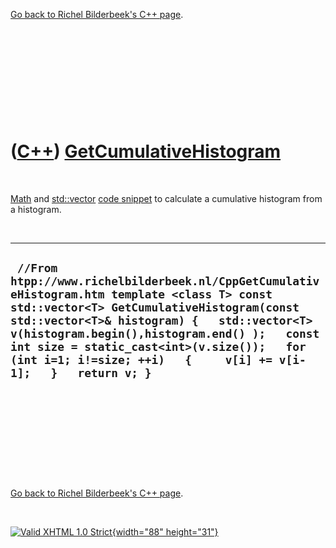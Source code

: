 

[Go back to Richel Bilderbeek's C++ page](Cpp.htm).

 

 

 

 

 

([C++](Cpp.htm)) [GetCumulativeHistogram](CppGetCumulativeHistogram.htm)
========================================================================

 

[Math](CppMath.htm) and [std::vector](CppVector.htm) [code
snippet](CppCodeSnippets.htm) to calculate a cumulative histogram from a
histogram.

 

  ---------------------------------------------------------------------------------------------------------------------------------------------------------------------------------------------------------------------------------------------------------------------------------------------------------------------------------------------------------
  ` //From htpp://www.richelbilderbeek.nl/CppGetCumulativeHistogram.htm template <class T> const std::vector<T> GetCumulativeHistogram(const std::vector<T>& histogram) {   std::vector<T> v(histogram.begin(),histogram.end() );   const int size = static_cast<int>(v.size());   for (int i=1; i!=size; ++i)   {     v[i] += v[i-1];   }   return v; }`
  ---------------------------------------------------------------------------------------------------------------------------------------------------------------------------------------------------------------------------------------------------------------------------------------------------------------------------------------------------------

 

 

 

 

 

[Go back to Richel Bilderbeek's C++ page](Cpp.htm).



 

[![Valid XHTML 1.0 Strict](valid-xhtml10.png){width="88"
height="31"}](http://validator.w3.org/check?uri=referer)
